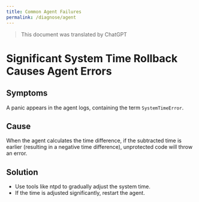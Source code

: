 ```yaml
---
title: Common Agent Failures
permalink: /diagnose/agent
---
```


> This document was translated by ChatGPT

# Significant System Time Rollback Causes Agent Errors

## Symptoms

A panic appears in the agent logs, containing the term `SystemTimeError`.

## Cause

When the agent calculates the time difference, if the subtracted time is earlier (resulting in a negative time difference), unprotected code will throw an error.

## Solution

- Use tools like ntpd to gradually adjust the system time.
- If the time is adjusted significantly, restart the agent.